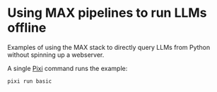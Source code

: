 # Using MAX pipelines to run LLMs offline

Examples of using the MAX stack to directly query LLMs from Python
without spinning up a webserver.

A single [Pixi](https://pixi.sh) command runs the example:

```sh
pixi run basic
```
